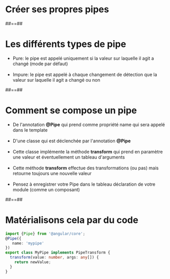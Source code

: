 <!-- .slide: class="transition-bg-grey-1 underline" -->
# Créer ses propres pipes

##==##
<!-- .slide -->
# Les différents types de pipe<br>

- Pure: le pipe est appelé uniquement si la valeur sur laquelle il agit a changé (mode par défaut)<br><br>
- Impure: le pipe est appelé à chaque changement de détection que la valeur sur laquelle il agit a changé ou non

##==##

<!-- .slide -->
# Comment se compose un pipe

- De l'annotation <b>@Pipe</b> qui prend comme propriété name qui sera appelé dans le template <br><br>
- D'une classe qui est déclenchée par l'annotation <b>@Pipe</b> <br><br>
- Cette classe implémente la méthode <b>transform</b> qui prend en paramètre une valeur et éventuellement un tableau d'arguments <br><br>
- Cette méthode <b>transform</b> effectue des transformations (ou pas) mais retourne toujours une nouvelle valeur<br><br>
- Pensez à enregistrer votre Pipe dans le tableau déclaration de votre module (comme un composant)

##==##
<!-- .slide: class="with-code inconsolata" -->
# Matérialisons cela par du code

```typescript
import {Pipe} from '@angular/core';
@Pipe({
   name: 'mypipe'
})
export class MyPipe implements PipeTransform {
  transform(value: number, args: any[]) {
    return newValue;
  }
}
```
<!-- .element: class="big-code" -->


